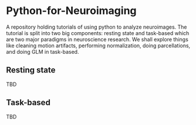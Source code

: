 # Python-for-Neuroimaging

A repository holding tutorials of using python to analyze neuroimages.  The tutorial is split into two big components: resting state and task-based which are two major paradigms in neuroscience research.  We shall explore things like cleaning motion artifacts, performing normalization, doing parcellations, and doing GLM in task-based.

## Resting state
TBD

## Task-based
TBD
